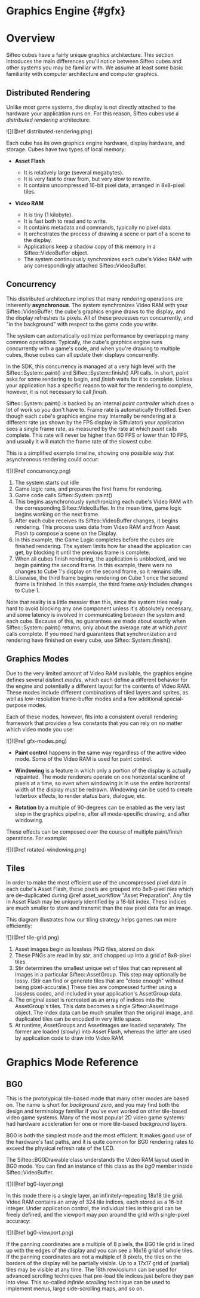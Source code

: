 
Graphics Engine       {#gfx}
===============

# Overview

Sifteo cubes have a fairly unique graphics architecture. This section introduces the main differences you'll notice between Sifteo cubes and other systems you may be familiar with. We assume at least some basic familiarity with computer architecture and computer graphics.

## Distributed Rendering

Unlike most game systems, the display is not directly attached to the hardware your application runs on. For this reason, Sifteo cubes use a *distributed rendering* architecture:

![](@ref distributed-rendering.png)

Each cube has its own graphics engine hardware, display hardware, and storage. Cubes have two types of local memory:

* __Asset Flash__
   - It is relatively large (several megabytes).
   - It is very fast to draw from, but very slow to rewrite.
   - It contains uncompressed 16-bit pixel data, arranged in 8x8-pixel tiles.

* __Video RAM__
   - It is tiny (1 kilobyte).
   - It is fast both to read and to write.
   - It contains metadata and commands, typically no pixel data.
   - It orchestrates the process of drawing a scene or part of a scene to the display.
   - Applications keep a shadow copy of this memory in a Sifteo::VideoBuffer object.
   - The system continuously synchronizes each cube's Video RAM with any correspondingly attached Sifteo::VideoBuffer.

## Concurrency

This distributed architecture implies that many rendering operations are inherently **asynchronous**. The system synchronizes Video RAM with your Sifteo::VideoBuffer, the cube's graphics engine draws to the display, and the display refreshes its pixels. All of these processes run concurrently, and "in the background" with respect to the game code you write.

The system can automatically optimize performance by overlapping many common operations. Typically, the cube's graphics engine runs concurrently with a game's code, and when you're drawing to multiple cubes, those cubes can all update their displays concurrently.

In the SDK, this concurrency is managed at a very high level with the Sifteo::System::paint() and Sifteo::System::finish() API calls. In short, *paint* asks for some rendering to begin, and *finish* waits for it to complete. Unless your application has a specific reason to wait for the rendering to complete, however, it is not necessary to call *finish*.

Sifteo::System::paint() is backed by an internal *paint controller* which does a lot of work so you don't have to. Frame rate is automatically throttled. Even though each cube's graphics engine may internally be rendering at a different rate (as shown by the FPS display in Siftulator) your application sees a single frame rate, as measured by the rate at which *paint* calls complete. This rate will never be higher than 60 FPS or lower than 10 FPS, and usually it will match the frame rate of the slowest cube.

This is a simplified example timeline, showing one possible way that asynchronous rendering could occur:

![](@ref concurrency.png)

1. The system starts out idle
2. Game logic runs, and prepares the first frame for rendering.
3. Game code calls Sifteo::System::paint()
4. This begins asynchronously synchronizing each cube's Video RAM with the corresponding Sifteo::VideoBuffer. In the mean time, game logic begins working on the next frame.
5. After each cube receives its Sifteo::VideoBuffer changes, it begins rendering. This process uses data from Video RAM and from Asset Flash to compose a scene on the Display.
6. In this example, the Game Logic completes before the cubes are finished rendering. The system limits how far ahead the application can get, by blocking it until the previous frame is complete.
7. When all cubes finish rendering, the application is unblocked, and we begin painting the second frame. In this example, there were no changes to Cube 1's display on the second frame, so it remains idle.
8. Likewise, the third frame begins rendering on Cube 1 once the second frame is finished. In this example, the third frame *only* includes changes to Cube 1.

Note that reality is a little messier than this, since the system tries really hard to avoid blocking any one component unless it's absolutely necessary, and some latency is involved in communicating between the system and each cube. Because of this, no guarantees are made about exactly when Sifteo::System::paint() returns, only about the average rate at which *paint* calls complete. If you need hard guarantees that synchronization and rendering have finished on every cube, use Sifteo::System::finish().

## Graphics Modes

Due to the very limited amount of Video RAM available, the graphics engine defines several distinct *modes*, which each define a different behavior for the engine and potentially a different layout for the contents of Video RAM. These modes include different combinations of tiled layers and sprites, as well as low-resolution frame-buffer modes and a few additional special-purpose modes.

Each of these modes, however, fits into a consistent overall rendering framework that provides a few constants that you can rely on no matter which video mode you use:

![](@ref gfx-modes.png)

* __Paint control__ happens in the same way regardless of the active video mode. Some of the Video RAM is used for paint control.

* __Windowing__ is a feature in which only a portion of the display is actually repainted. The mode renderers operate on one horizontal scanline of pixels at a time, so even when windowing is in use the entire horizontal width of the display must be redrawn. Windowing can be used to create letterbox effects, to render status bars, dialogue, etc.

* __Rotation__ by a multiple of 90-degrees can be enabled as the very last step in the graphics pipeline, after all mode-specific drawing, and after windowing.

These effects can be composed over the course of multiple paint/finish operations. For example:

![](@ref rotated-windowing.png)

## Tiles

In order to make the most efficient use of the uncompressed pixel data in each cube's Asset Flash, these pixels are grouped into 8x8-pixel *tiles* which are de-duplicated during @ref asset_workflow "Asset Preparation". Any tile in Asset Flash may be uniquely identified by a 16-bit index. These indices are much smaller to store and transmit than the raw pixel data for an image.

This diagram illustrates how our tiling strategy helps games run more efficiently:

![](@ref tile-grid.png)

1. Asset images begin as lossless PNG files, stored on disk.
2. These PNGs are read in by *stir*, and chopped up into a grid of 8x8-pixel tiles.
3. Stir determines the smallest unique set of tiles that can represent all images in a particular Sifteo::AssetGroup. This step may optionally be lossy. (Stir can find or generate tiles that are "close enough" without being pixel-accurate.) These tiles are compressed further using a lossless codec, and included in your application's AssetGroup data.
4. The original asset is recreated as an array of indices into the AssetGroup's tiles. This data becomes a single Sifteo::AssetImage object. The index data can be much smaller than the original image, and duplicated tiles can be encoded in very little space.
5. At runtime, AssetGroups and AssetImages are loaded separately. The former are loaded (slowly) into Asset Flash, whereas the latter are used by application code to draw into Video RAM.

# Graphics Mode Reference

## BG0

This is the prototypical tile-based mode that many other modes are based on. The name is short for _background zero_, and you may find both the design and terminology familiar if you've ever worked on other tile-based video game systems. Many of the most popular 2D video game systems had hardware acceleration for one or more tile-based _background_ layers.

BG0 is both the simplest mode and the most efficient. It makes good use of the hardware's fast paths, and it is quite common for BG0 rendering rates to exceed the physical refresh rate of the LCD.

The Sifteo::BG0Drawable class understands the Video RAM layout used in BG0 mode. You can find an instance of this class as the *bg0* member inside Sifteo::VideoBuffer.

![](@ref bg0-layer.png)

In this mode there is a single layer, an infinitely-repeating 18x18 tile grid. Video RAM contains an array of 324 tile indices, each stored as a 16-bit integer. Under application control, the individual tiles in this grid can be freely defined, and the viewport may *pan* around the grid with single-pixel accuracy:

![](@ref bg0-viewport.png)

 If the panning coordinates are a multiple of 8 pixels, the BG0 tile grid is lined up with the edges of the display and you can see a 16x16 grid of whole tiles. If the panning coordinates are not a multiple of 8 pixels, the tiles on the borders of the display will be partially visible. Up to a 17x17 grid of (partial) tiles may be visible at any time. The 18th row/column can be used for advanced scrolling techniques that pre-load tile indices just before they pan into view. This so-called *infinite scrolling* technique can be used to implement menus, large side-scrolling maps, and so on.
